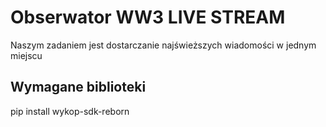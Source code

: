 #  Obserwator WW3 LIVE STREAM
 Naszym zadaniem jest dostarczanie najświeższych wiadomości w jednym miejscu
## Wymagane biblioteki
pip install wykop-sdk-reborn
